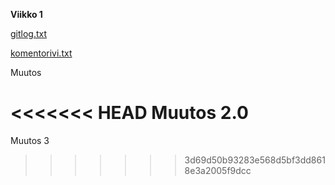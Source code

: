 **Viikko 1**

[gitlog.txt](https://github.com/juleht/ot-harjoitustyo/blob/master/laskarit/viikko1/gitlog.txt)

[komentorivi.txt](https://github.com/juleht/ot-harjoitustyo/blob/master/laskarit/viikko1/komentorivi.txt)

Muutos


<<<<<<< HEAD
Muutos 2.0
=======







Muutos 3
>>>>>>> 3d69d50b93283e568d5bf3dd8618e3a2005f9dcc
